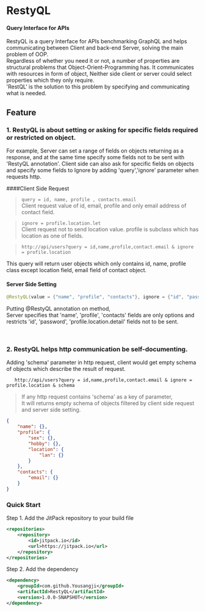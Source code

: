 # RestyQL
#### Query Interface for APIs

RestyQL is a query Interface for APIs benchmarking GraphQL and helps communicating between Client and back-end Server, solving the main problem of OOP.\
Regardless of whether you need it or not, a number of properties are structural problems that Object-Orient-Programming has.
It communicates with resources in form of object, Neither side client or server could select properties which they only require.\
'RestQL' is the solution to this problem by specifying and communicating what is needed.


## Feature
### 1. RestyQL is about setting or asking for specific fields required or restricted on object.
   For example, Server can set a range of fields on objects returning as a response, and at the same time specify some fields not to be sent with 'RestyQL annotation'. Client side can also ask for specific fields on objects and specify some fields to Ignore by adding 'query','ignore' parameter when requests http.

   ####Client Side Request 
  > `query = id, name, profile , contacts.email`   
   Client request value of id, email, profile and only email address of contact field.
     
      
  >`ignore = profile.location.let `\
   Client request not to send location value. profile is subclass which has location as one of fields.
            
            
            
     
  >     http://api/users?query = id,name,profile,contact.email & ignore = profile.location
   This query will return user objects which only contains id, name, profile class except location field, email field of contact object.
   
   
  
#### Server Side Setting
```java
@RestyQL(value = {"name", "profile", "contacts"}, ignore = {"id", "password", "profile.location.detail"})
```
   
   Putting @RestyQL annotation on method,\
   Server specifies that 'name', 'profile', 'contacts' fields are only options and restricts 'id', 'password', 'profile.location.detail' fields not to be sent.
   
   
  
  
  
  
 &nbsp;
 &nbsp;
 &nbsp;
### 2. RestyQL helps http communication be self-documenting.
   Adding 'schema' parameter in http request, client would get empty schema of objects which describe the result of request.
    
       http://api/users?query = id,name,profile,contact.email & ignore = profile.location & schema
       
    
  > If any http request contains 'schema' as a key of parameter,\
   It will returns empty schema of objects filtered by client side request and server side setting.
  >
```json
{
    "name": {},
    "profile": {
        "sex": {},
        "hobby": {},
        "location": {
            "lan": {}
        }
    },
    "contacts": {
        "email": {}
    }
}
```
    

### Quick Start

Step 1. Add the JitPack repository to your build file
```xml
<repositories>
    <repository>
        <id>jitpack.io</id>
        <url>https://jitpack.io</url>
    </repository>
</repositories>
```
Step 2. Add the dependency
```xml
<dependency>
    <groupId>com.github.Yousangji</groupId>
    <artifactId>RestyQL</artifactId>
    <version>1.0.0-SNAPSHOT</version>
</dependency>
```
